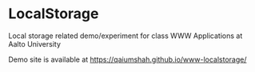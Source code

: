 # LocalStorage

Local storage related demo/experiment for class WWW Applications at Aalto University

Demo site is available at https://qaiumshah.github.io/www-localstorage/
